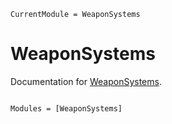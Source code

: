 ```@meta
CurrentModule = WeaponSystems
```

# WeaponSystems

Documentation for [WeaponSystems](https://github.com/YayeIrene/WeaponSystems.jl).

```@index
```

```@autodocs
Modules = [WeaponSystems]
```
